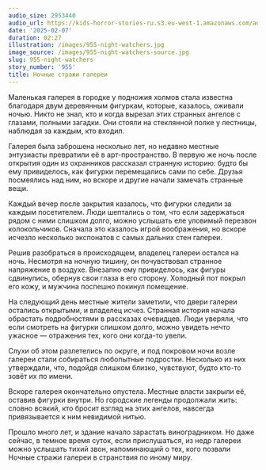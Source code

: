 ```yaml
---
audio_size: 2953440
audio_url: https://kids-horror-stories-ru.s3.eu-west-1.amazonaws.com/audio/955-night-watchers.mp3
date: '2025-02-07'
duration: 02:27
illustration: /images/955-night-watchers.jpg
image_source: /images/955-night-watchers-source.jpg
slug: 955-night-watchers
story_number: '955'
title: Ночные стражи галереи
---
```


Маленькая галерея в городке у подножия холмов стала известна благодаря двум деревянным фигуркам, которые, казалось, оживали ночью. Никто не знал, кто и когда вырезал этих странных ангелов с глазами, полными загадки. Они стояли на стеклянной полке у лестницы, наблюдая за каждым, кто входил.

Галерея была заброшена несколько лет, но недавно местные энтузиасты превратили её в арт-пространство. В первую же ночь после открытия один из охранников рассказал странную историю: будто бы ему привиделось, как фигурки перемещались сами по себе. Друзья посмеялись над ним, но вскоре и другие начали замечать странные вещи.

Каждый вечер после закрытия казалось, что фигурки следили за каждым посетителем. Люди шептались о том, что если задержаться рядом с ними слишком долго, можно услышать еле уловимый перезвон колокольчиков. Сначала это казалось игрой воображения, но вскоре исчезло несколько экспонатов с самых дальних стен галереи.

Решив разобраться в происходящем, владелец галереи остался на ночь. Несмотря на ночную тишину, он почувствовал странное напряжение в воздухе. Внезапно ему привиделось, как фигуры сдвинулись, обернув свои глаза в его сторону. Холодный пот покрыл его кожу, и мужчина поспешно покинул помещение.

На следующий день местные жители заметили, что двери галереи остались открытыми, и владелец исчез. Странная история начала обрастать подробностями в рассказах очевидцев. Люди уверяли, что если смотреть на фигурки слишком долго, можно увидеть нечто ужасное — отражения тех, кого они когда-то увели.

Слухи об этом разлетелись по округе, и под покровом ночи возле галереи стали собираться любопытные подростки. Несколько из них утверждали, что, подойдя слишком близко, чувствуют, будто кто-то зовёт их по имени.

Вскоре галерея окончательно опустела. Местные власти закрыли её, оставив фигурки внутри. Но городские легенды продолжали жить: словно всякий, кто бросит взгляд на этих ангелов, навсегда привязывается к ним невидимой нитью.

Прошло много лет, и здание начало зарастать виноградником. Но даже сейчас, в темное время суток, если прислушаться, из недр галереи можно услышать тихий звон, напоминающий о тех, кого позвали Ночные стражи галереи в странствия по иному миру.